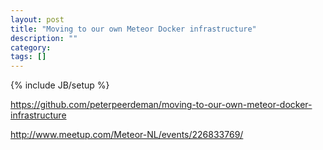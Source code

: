 ```yaml
---
layout: post
title: "Moving to our own Meteor Docker infrastructure"
description: ""
category: 
tags: []
---
```

{% include JB/setup %}

https://github.com/peterpeerdeman/moving-to-our-own-meteor-docker-infrastructure

http://www.meetup.com/Meteor-NL/events/226833769/

